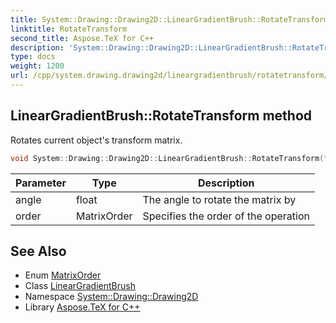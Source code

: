 ```yaml
---
title: System::Drawing::Drawing2D::LinearGradientBrush::RotateTransform method
linktitle: RotateTransform
second_title: Aspose.TeX for C++
description: 'System::Drawing::Drawing2D::LinearGradientBrush::RotateTransform method. Rotates current object''s transform matrix in C++.'
type: docs
weight: 1200
url: /cpp/system.drawing.drawing2d/lineargradientbrush/rotatetransform/
---
```

## LinearGradientBrush::RotateTransform method


Rotates current object's transform matrix.

```cpp
void System::Drawing::Drawing2D::LinearGradientBrush::RotateTransform(float angle, MatrixOrder order=MatrixOrder::Prepend)
```


| Parameter | Type | Description |
| --- | --- | --- |
| angle | float | The angle to rotate the matrix by |
| order | MatrixOrder | Specifies the order of the operation |

## See Also

* Enum [MatrixOrder](../../matrixorder/)
* Class [LinearGradientBrush](../)
* Namespace [System::Drawing::Drawing2D](../../)
* Library [Aspose.TeX for C++](../../../)
